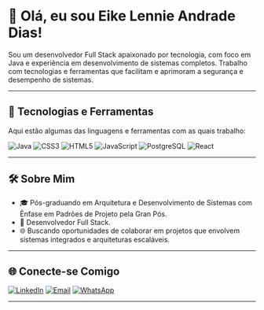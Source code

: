 # 👋 Olá, eu sou Eike Lennie Andrade Dias!

Sou um desenvolvedor Full Stack apaixonado por tecnologia, com foco em Java e experiência em desenvolvimento de sistemas completos. Trabalho com tecnologias e ferramentas que facilitam e aprimoram a segurança e desempenho de sistemas.

---

## 🚀 Tecnologias e Ferramentas

Aqui estão algumas das linguagens e ferramentas com as quais trabalho:

<p align="left">
  <!-- Java -->
  <img src="https://img.shields.io/badge/Java-007396?style=for-the-badge&logo=java&logoColor=white" alt="Java"/>
  <!-- CSS -->
  <img src="https://img.shields.io/badge/CSS3-1572B6?style=for-the-badge&logo=css3&logoColor=white" alt="CSS3"/>
  <!-- HTML -->
  <img src="https://img.shields.io/badge/HTML5-E34F26?style=for-the-badge&logo=html5&logoColor=white" alt="HTML5"/>
  <!-- JavaScript -->
  <img src="https://img.shields.io/badge/JavaScript-F7DF1E?style=for-the-badge&logo=javascript&logoColor=black" alt="JavaScript"/>
  <!-- PostgreSQL -->
  <img src="https://img.shields.io/badge/PostgreSQL-316192?style=for-the-badge&logo=postgresql&logoColor=white" alt="PostgreSQL"/>
  <!-- React -->
  <img src="https://img.shields.io/badge/React-61DAFB?style=for-the-badge&logo=react&logoColor=black" alt="React"/>
</p>


---

## 🛠️ Sobre Mim
- 🎓 Pós-graduando em Arquitetura e Desenvolvimento de Sistemas com Ênfase em Padrões de Projeto pela Gran Pós.
- 💼 Desenvolvedor Full Stack.
- 🌐 Buscando oportunidades de colaborar em projetos que envolvem sistemas integrados e arquiteturas escaláveis.

---

## 🌐 Conecte-se Comigo

[![LinkedIn](https://img.shields.io/badge/LinkedIn-0A66C2?style=for-the-badge&logo=linkedin&logoColor=white)](https://www.linkedin.com/in/eike-lennie)
[![Email](https://img.shields.io/badge/Email-D14836?style=for-the-badge&logo=gmail&logoColor=white)](mailto:eikelennie@gmail.com)
[![WhatsApp](https://img.shields.io/badge/WhatsApp-25D366?style=for-the-badge&logo=whatsapp&logoColor=white)](https://wa.me/5561984498171)


---


